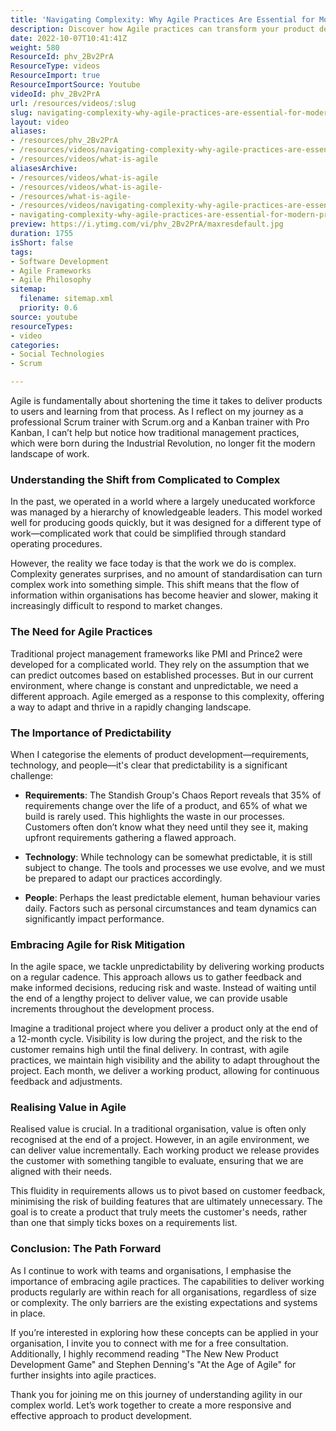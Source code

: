 ```yaml
---
title: 'Navigating Complexity: Why Agile Practices Are Essential for Modern Product Development'
description: Discover how Agile practices can transform your product development in a complex world. Learn to adapt, mitigate risks, and deliver value incrementally.
date: 2022-10-07T10:41:41Z
weight: 580
ResourceId: phv_2Bv2PrA
ResourceType: videos
ResourceImport: true
ResourceImportSource: Youtube
videoId: phv_2Bv2PrA
url: /resources/videos/:slug
slug: navigating-complexity-why-agile-practices-are-essential-for-modern-product-development
layout: video
aliases:
- /resources/phv_2Bv2PrA
- /resources/videos/navigating-complexity-why-agile-practices-are-essential-for-modern-product-development
- /resources/videos/what-is-agile
aliasesArchive:
- /resources/videos/what-is-agile
- /resources/videos/what-is-agile-
- /resources/what-is-agile-
- /resources/videos/navigating-complexity-why-agile-practices-are-essential-for-modern-product-development
- navigating-complexity-why-agile-practices-are-essential-for-modern-product-development
preview: https://i.ytimg.com/vi/phv_2Bv2PrA/maxresdefault.jpg
duration: 1755
isShort: false
tags:
- Software Development
- Agile Frameworks
- Agile Philosophy
sitemap:
  filename: sitemap.xml
  priority: 0.6
source: youtube
resourceTypes:
- video
categories:
- Social Technologies
- Scrum

---
```

Agile is fundamentally about shortening the time it takes to deliver products to users and learning from that process. As I reflect on my journey as a professional Scrum trainer with Scrum.org and a Kanban trainer with Pro Kanban, I can’t help but notice how traditional management practices, which were born during the Industrial Revolution, no longer fit the modern landscape of work. 

### Understanding the Shift from Complicated to Complex

In the past, we operated in a world where a largely uneducated workforce was managed by a hierarchy of knowledgeable leaders. This model worked well for producing goods quickly, but it was designed for a different type of work—complicated work that could be simplified through standard operating procedures. 

However, the reality we face today is that the work we do is complex. Complexity generates surprises, and no amount of standardisation can turn complex work into something simple. This shift means that the flow of information within organisations has become heavier and slower, making it increasingly difficult to respond to market changes. 

### The Need for Agile Practices

Traditional project management frameworks like PMI and Prince2 were developed for a complicated world. They rely on the assumption that we can predict outcomes based on established processes. But in our current environment, where change is constant and unpredictable, we need a different approach. Agile emerged as a response to this complexity, offering a way to adapt and thrive in a rapidly changing landscape.

### The Importance of Predictability

When I categorise the elements of product development—requirements, technology, and people—it's clear that predictability is a significant challenge:

- **Requirements**: The Standish Group's Chaos Report reveals that 35% of requirements change over the life of a product, and 65% of what we build is rarely used. This highlights the waste in our processes. Customers often don’t know what they need until they see it, making upfront requirements gathering a flawed approach.

- **Technology**: While technology can be somewhat predictable, it is still subject to change. The tools and processes we use evolve, and we must be prepared to adapt our practices accordingly.

- **People**: Perhaps the least predictable element, human behaviour varies daily. Factors such as personal circumstances and team dynamics can significantly impact performance.

### Embracing Agile for Risk Mitigation

In the agile space, we tackle unpredictability by delivering working products on a regular cadence. This approach allows us to gather feedback and make informed decisions, reducing risk and waste. Instead of waiting until the end of a lengthy project to deliver value, we can provide usable increments throughout the development process.

Imagine a traditional project where you deliver a product only at the end of a 12-month cycle. Visibility is low during the project, and the risk to the customer remains high until the final delivery. In contrast, with agile practices, we maintain high visibility and the ability to adapt throughout the project. Each month, we deliver a working product, allowing for continuous feedback and adjustments.

### Realising Value in Agile

Realised value is crucial. In a traditional organisation, value is often only recognised at the end of a project. However, in an agile environment, we can deliver value incrementally. Each working product we release provides the customer with something tangible to evaluate, ensuring that we are aligned with their needs.

This fluidity in requirements allows us to pivot based on customer feedback, minimising the risk of building features that are ultimately unnecessary. The goal is to create a product that truly meets the customer's needs, rather than one that simply ticks boxes on a requirements list.

### Conclusion: The Path Forward

As I continue to work with teams and organisations, I emphasise the importance of embracing agile practices. The capabilities to deliver working products regularly are within reach for all organisations, regardless of size or complexity. The only barriers are the existing expectations and systems in place.

If you’re interested in exploring how these concepts can be applied in your organisation, I invite you to connect with me for a free consultation. Additionally, I highly recommend reading "The New New Product Development Game" and Stephen Denning's "At the Age of Agile" for further insights into agile practices.

Thank you for joining me on this journey of understanding agility in our complex world. Let’s work together to create a more responsive and effective approach to product development.

